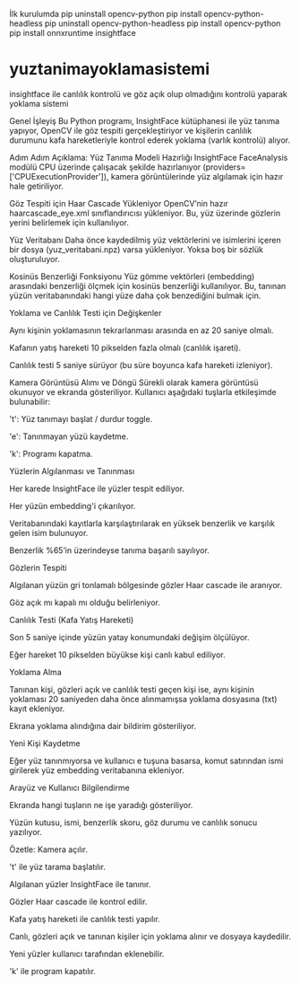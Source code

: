 İlk kurulumda
pip uninstall opencv-python
pip install opencv-python-headless
pip uninstall opencv-python-headless
pip install opencv-python
pip install onnxruntime insightface

# yuztanimayoklamasistemi
insightface ile canlılık kontrolü ve göz açık olup olmadığını kontrolü yaparak yoklama sistemi

Genel İşleyiş
Bu Python programı, InsightFace kütüphanesi ile yüz tanıma yapıyor, OpenCV ile göz tespiti gerçekleştiriyor ve kişilerin canlılık durumunu kafa hareketleriyle kontrol ederek yoklama (varlık kontrolü) alıyor.

Adım Adım Açıklama:
Yüz Tanıma Modeli Hazırlığı
InsightFace FaceAnalysis modülü CPU üzerinde çalışacak şekilde hazırlanıyor (providers=['CPUExecutionProvider']), kamera görüntülerinde yüz algılamak için hazır hale getiriliyor.

Göz Tespiti için Haar Cascade Yükleniyor
OpenCV’nin hazır haarcascade_eye.xml sınıflandırıcısı yükleniyor. Bu, yüz üzerinde gözlerin yerini belirlemek için kullanılıyor.

Yüz Veritabanı
Daha önce kaydedilmiş yüz vektörlerini ve isimlerini içeren bir dosya (yuz_veritabani.npz) varsa yükleniyor. Yoksa boş bir sözlük oluşturuluyor.

Kosinüs Benzerliği Fonksiyonu
Yüz gömme vektörleri (embedding) arasındaki benzerliği ölçmek için kosinüs benzerliği kullanılıyor. Bu, tanınan yüzün veritabanındaki hangi yüze daha çok benzediğini bulmak için.

Yoklama ve Canlılık Testi için Değişkenler

Aynı kişinin yoklamasının tekrarlanması arasında en az 20 saniye olmalı.

Kafanın yatış hareketi 10 pikselden fazla olmalı (canlılık işareti).

Canlılık testi 5 saniye sürüyor (bu süre boyunca kafa hareketi izleniyor).

Kamera Görüntüsü Alımı ve Döngü
Sürekli olarak kamera görüntüsü okunuyor ve ekranda gösteriliyor. Kullanıcı aşağıdaki tuşlarla etkileşimde bulunabilir:

't': Yüz tanımayı başlat / durdur toggle.

'e': Tanınmayan yüzü kaydetme.

'k': Programı kapatma.

Yüzlerin Algılanması ve Tanınması

Her karede InsightFace ile yüzler tespit ediliyor.

Her yüzün embedding'i çıkarılıyor.

Veritabanındaki kayıtlarla karşılaştırılarak en yüksek benzerlik ve karşılık gelen isim bulunuyor.

Benzerlik %65’in üzerindeyse tanıma başarılı sayılıyor.

Gözlerin Tespiti

Algılanan yüzün gri tonlamalı bölgesinde gözler Haar cascade ile aranıyor.

Göz açık mı kapalı mı olduğu belirleniyor.

Canlılık Testi (Kafa Yatış Hareketi)

Son 5 saniye içinde yüzün yatay konumundaki değişim ölçülüyor.

Eğer hareket 10 pikselden büyükse kişi canlı kabul ediliyor.

Yoklama Alma

Tanınan kişi, gözleri açık ve canlılık testi geçen kişi ise, aynı kişinin yoklaması 20 saniyeden daha önce alınmamışsa yoklama dosyasına (txt) kayıt ekleniyor.

Ekrana yoklama alındığına dair bildirim gösteriliyor.

Yeni Kişi Kaydetme

Eğer yüz tanınmıyorsa ve kullanıcı e tuşuna basarsa, komut satırından ismi girilerek yüz embedding veritabanına ekleniyor.

Arayüz ve Kullanıcı Bilgilendirme

Ekranda hangi tuşların ne işe yaradığı gösteriliyor.

Yüzün kutusu, ismi, benzerlik skoru, göz durumu ve canlılık sonucu yazılıyor.

Özetle:
Kamera açılır.

't' ile yüz tarama başlatılır.

Algılanan yüzler InsightFace ile tanınır.

Gözler Haar cascade ile kontrol edilir.

Kafa yatış hareketi ile canlılık testi yapılır.

Canlı, gözleri açık ve tanınan kişiler için yoklama alınır ve dosyaya kaydedilir.

Yeni yüzler kullanıcı tarafından eklenebilir.

'k' ile program kapatılır.

